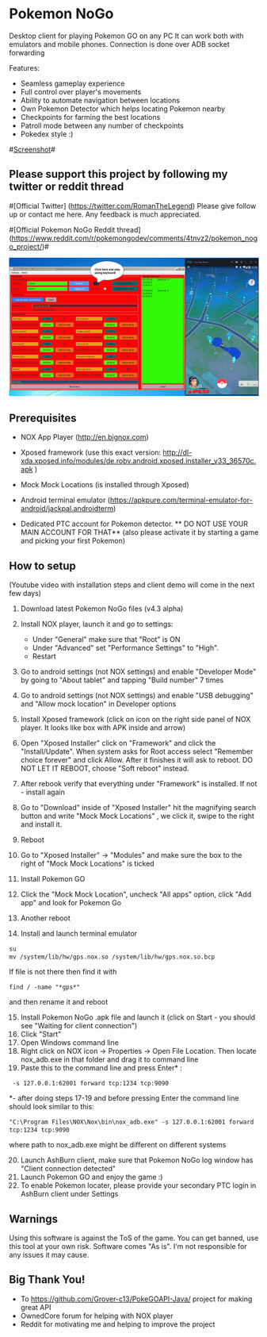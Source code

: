 # Pokemon NoGo

Desktop client for playing Pokemon GO on any PC
It can work both with emulators and mobile phones. Connection is done over ADB socket forwarding

Features:

* Seamless gameplay experience
* Full control over player's movements
* Ability to automate navigation between locations
* Own Pokemon Detector which helps locating Pokemon nearby
* Checkpoints for farming the best locations
* Patroll mode between any number of checkpoints
* Pokedex style :)

#[Screenshot](https://github.com/RomanTheLegend/Pokemon_NoGo/blob/master/Screenshot2.PNG)#


## Please support this project by following my twitter or reddit thread

#[Official Twitter] (https://twitter.com/RomanTheLegend) 
Please give follow up or contact me here. Any feedback is much appreciated.

#[Official Pokemon NoGo Reddit thread] (https://www.reddit.com/r/pokemongodev/comments/4tnvz2/pokemon_nogo_project/)#


![Pokemon NoGo screenshot]( https://github.com/RomanTheLegend/Pokemon_NoGo/blob/master/Screenshot2.PNG )



## Prerequisites
* NOX App Player (http://en.bignox.com)
* Xposed framework (use this exact version: http://dl-xda.xposed.info/modules/de.robv.android.xposed.installer_v33_36570c.apk )
* Mock Mock Locations (is installed through Xposed)
* Android terminal emulator (https://apkpure.com/terminal-emulator-for-android/jackpal.androidterm)

* Dedicated PTC account for Pokemon detector. ** DO NOT USE YOUR MAIN ACCOUNT FOR THAT**
	(also please activate it by starting a game and picking your first Pokemon)

## How to setup
(Youtube video with installation steps and client demo will come in the next few days)

1. Download latest Pokemon NoGo files (v4.3 alpha)
2. Install NOX player, launch it and go to settings:	
	* Under "General" make sure that "Root" is ON
	* Under "Advanced" set "Performance Settings" to "High".
	* Restart	
3. Go to android settings (not NOX settings) and enable "Developer Mode" by going to "About tablet" and tapping "Build number" 7 times
4. Go to android settings (not NOX settings) and enable "USB debugging" and "Allow mock location" in Developer options
5. Install Xposed framework (click on icon on the right side panel of NOX player. It looks like box with APK inside and arrow)
6. Open "Xposed Installer" click on "Framework" and click the "Install/Update". When system asks for Root access select "Remember choice forever" and click Allow. After it finishes it will ask to reboot. DO NOT LET IT REBOOT, choose "Soft reboot" instead.
7. After rebook verify that everything under "Framework" is installed. If not - install again
8. Go to "Download" inside of "Xposed Installer" hit the magnifying search button and write "Mock Mock Locations" , we click it, swipe to the right and install it.
9. Reboot
10. Go to "Xposed Installer" -> "Modules" and make sure the box to the right of "Mock Mock Locations" is ticked
11. Install Pokemon GO
12. Click the "Mock Mock Location", uncheck "All apps" option, click "Add app" and look for Pokemon Go
13. Another reboot

14. Install and launch terminal emulator
```
su
mv /system/lib/hw/gps.nox.so /system/lib/hw/gps.nox.so.bcp
```

If file is not there then find it with

```
find / -name "*gps*"
```

and then rename it and reboot


15. Install Pokemon NoGo .apk file and launch it (click on Start - you should see "Waiting for client connection")
16. Click "Start"
17. Open Windows command line 
18. Right click on NOX icon -> Properties -> Open File Location. Then locate nox_adb.exe in that folder and drag it to command line
19. Paste this to the command line and press Enter* :
```
 -s 127.0.0.1:62001 forward tcp:1234 tcp:9090
```

*- after doing  steps 17-19 and before pressing Enter the command line should look similar to this:
```
"C:\Program Files\NOX\Nox\bin\nox_adb.exe" -s 127.0.0.1:62001 forward tcp:1234 tcp:9090
``` 
where path to nox_adb.exe might be different on different systems

20. Launch AshBurn client, make sure that Pokemon NoGo log window has "Client connection detected"
21. Launch Pokemon GO and enjoy the game :)
22. To enable Pokemon locater, please provide your secondary PTC login in AshBurn client under Settings





## Warnings

Using this software is against the ToS of the game. You can get banned, use this tool at your own risk.
Software comes "As is". I'm not responsible for any issues it may cause.

## Big Thank You!

* To https://github.com/Grover-c13/PokeGOAPI-Java/ project for making great API
* OwnedCore forum for helping with NOX player
* Reddit for motivating me and helping to improve the project

